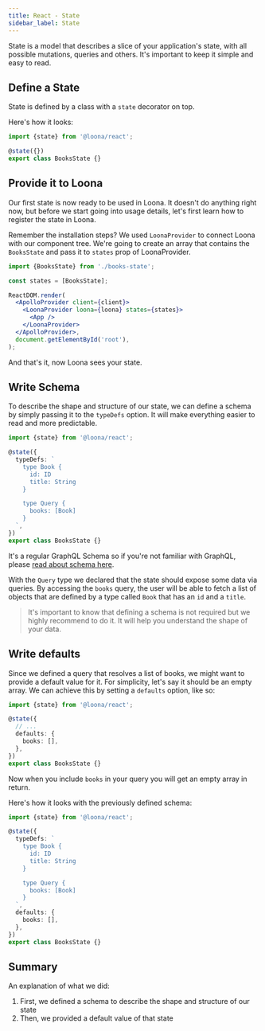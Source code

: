 ```yaml
---
title: React - State
sidebar_label: State
---
```


State is a model that describes a slice of your application's state, with all possible mutations, queries and others. It's important to keep it simple and easy to read.

## Define a State

State is defined by a class with a `state` decorator on top.

Here's how it looks:

```typescript
import {state} from '@loona/react';

@state({})
export class BooksState {}
```

## Provide it to Loona

Our first state is now ready to be used in Loona. It doesn't do anything right now, but before we start going into usage details, let's first learn how to register the state in Loona.

Remember the installation steps? We used `LoonaProvider` to connect Loona with our component tree. We're going to create an array that contains the `BooksState` and pass it to `states` prop of LoonaProvider.

```jsx
import {BooksState} from './books-state';

const states = [BooksState];

ReactDOM.render(
  <ApolloProvider client={client}>
    <LoonaProvider loona={loona} states={states}>
      <App />
    </LoonaProvider>
  </ApolloProvider>,
  document.getElementById('root'),
);
```

And that's it, now Loona sees your state.

## Write Schema

To describe the shape and structure of our state, we can define a schema by simply passing it to the `typeDefs` option. It will make everything easier to read and more predictable.

```typescript
import {state} from '@loona/react';

@state({
  typeDefs: `
    type Book {
      id: ID
      title: String
    }

    type Query {
      books: [Book]
    }
  `,
})
export class BooksState {}
```

It's a regular GraphQL Schema so if you're not familiar with GraphQL, please [read about schema here](http://graphql.github.io/learn/schema/).

With the `Query` type we declared that the state should expose some data via queries. By accessing the `books` query, the user will be able to fetch a list of objects that are defined by a type called `Book` that has an `id` and a `title`.

> It's important to know that defining a schema is not required but we highly recommend to do it. It will help you understand the shape of your data.

## Write defaults

Since we defined a query that resolves a list of books, we might want to provide a default value for it. For simplicity, let's say it should be an empty array. We can achieve this by setting a `defaults` option, like so:

```typescript
import {state} from '@loona/react';

@state({
  // ...
  defaults: {
    books: [],
  },
})
export class BooksState {}
```

Now when you include `books` in your query you will get an empty array in return.

Here's how it looks with the previously defined schema:

```typescript
import {state} from '@loona/react';

@state({
  typeDefs: `
    type Book {
      id: ID
      title: String
    }

    type Query {
      books: [Book]
    }
  `,
  defaults: {
    books: [],
  },
})
export class BooksState {}
```

## Summary

An explanation of what we did:

1. First, we defined a schema to describe the shape and structure of our state
2. Then, we provided a default value of that state
